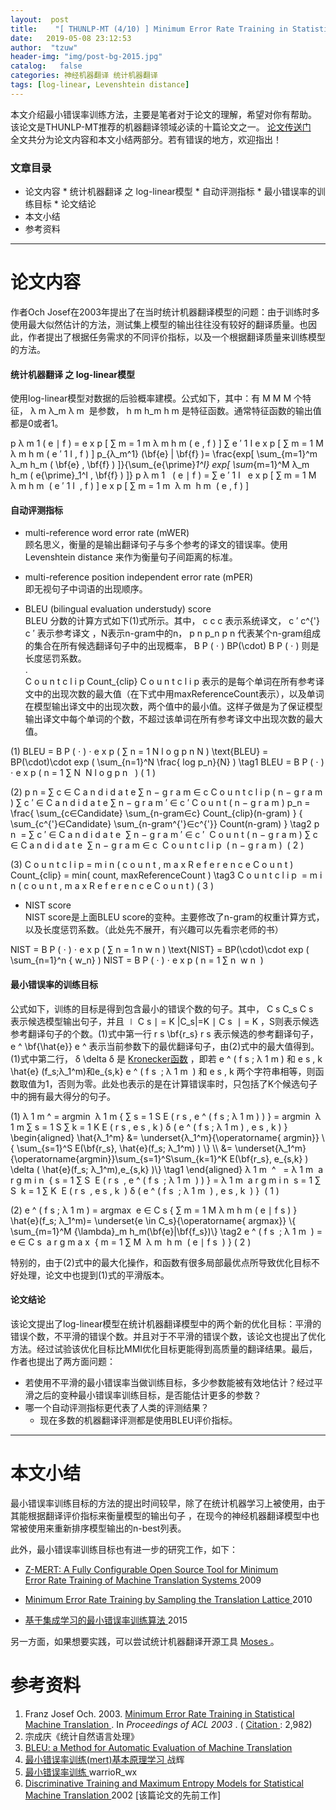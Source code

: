 ```yaml
---
layout:  post
title:    "[ THUNLP-MT (4/10) ] Minimum Error Rate Training in Statistical Machine Translation | 最小错误率训练 + SMT"
date:   2019-05-08 23:12:53                    
author:  "tzuw"
header-img: "img/post-bg-2015.jpg"
catalog:   false
categories: 神经机器翻译 统计机器翻译
tags: [log-linear, Levenshtein distance]
---
```

本文介绍最小错误率训练方法，主要是笔者对于论文的理解，希望对你有帮助。  
该论文是THUNLP-MT推荐的机器翻译领域必读的十篇论文之一。 [ 论文传送门](http://aclweb.org/anthology/P03-1021)  
全文共分为论文内容和本文小结两部分。若有错误的地方，欢迎指出！

###  文章目录

  * 论文内容 
        * 统计机器翻译 之 log-linear模型 
        * 自动评测指标 
        * 最小错误率的训练目标 
        * 论文结论 
  * 本文小结 
  * 参考资料 

* * *

#  论文内容

作者Och
Josef在2003年提出了在当时统计机器翻译模型的问题：由于训练时多使用最大似然估计的方法，测试集上模型的输出往往没有较好的翻译质量。也因此，作者提出了根据任务需求的不同评价指标，以及一个根据翻译质量来训练模型的方法。

####  统计机器翻译 之 log-linear模型

使用log-linear模型对数据的后验概率建模。公式如下，其中：有  M  M  M  个特征，  λ  m  λ_m  λ  m  ​  是参数，  h
m  h_m  h  m  ​  是特征函数。通常特征函数的输出值都是0或者1。

p  λ  m  1  (  e  ∣  f  )  =  e  x  p  [  ∑  m  =  1  m  λ  m  h  m  (  e  ,
f  )  ]  ∑  e  ′  1  I  e  x  p  [  ∑  m  =  1  M  λ  m  h  m  (  e  ′  1  I
,  f  )  ]  p_{λ_m^1} (\bf{e} | \bf{f} )= \frac{exp[ \sum_{m=1}^m λ_m h_m (
\bf{e} , \bf{f} ) ]}{\sum_{e{\prime}_1^I} exp[ \sum_{m=1}^M λ_m h_m (
e{\prime}_1^I , \bf{f} ) ]}  p  λ  m  1  ​  ​  (  e  ∣  f  )  =  ∑  e  ′  1  I
​  ​  e  x  p  [  ∑  m  =  1  M  ​  λ  m  ​  h  m  ​  (  e  ′  1  I  ​  ,  f
)  ]  e  x  p  [  ∑  m  =  1  m  ​  λ  m  ​  h  m  ​  (  e  ,  f  )  ]  ​

####  自动评测指标

  * multi-reference word error rate (mWER)   
顾名思义，衡量的是输出翻译句子与多个参考的译文的错误率。使用Levenshtein distance 来作为衡量句子间距离的标准。

  * multi-reference position independent error rate (mPER)   
即无视句子中词语的出现顺序。

  * BLEU (bilingual evaluation understudy) score   
BLEU 分数的计算方式如下(1)式所示。其中，  c  c  c  表示系统译文，  c  ′  c^{&#x27;}  c  ′  表示参考译文
，N表示n-gram中的n，  p  n  p_n  p  n  ​  代表某个n-gram组成的集合在所有候选翻译句子中的出现概率，  B  P  (
⋅  )  BP(\cdot)  B  P  (  ⋅  )  则是长度惩罚系数。  
.  
C  o  u  n  t  c  l  i  p  Count_{clip}  C  o  u  n  t  c  l  i  p  ​
表示的是每个单词在所有参考译文中的出现次数的最大值（在下式中用maxReferenceCount表示），以及单词在模型输出译文中的出现次数，两个值中的最小值。这样子做是为了保证模型输出译文中每个单词的个数，不超过该单词在所有参考译文中出现次数的最大值。

(1)  BLEU  =  B  P  (  ⋅  )  ⋅  e  x  p  (  ∑  n  =  1  N  l  o  g  p  n  N  )
\text{BLEU} = BP(\cdot)\cdot exp ( \sum_{n=1}^N \frac{ log p_n}{N} ) \tag1
BLEU  =  B  P  (  ⋅  )  ⋅  e  x  p  (  n  =  1  ∑  N  ​  N  l  o  g  p  n  ​
​  )  (  1  )

(2)  p  n  =  ∑  c  ∈  C  a  n  d  i  d  a  t  e  ∑  n  −  g  r  a  m  ∈  c  C
o  u  n  t  c  l  i  p  (  n  −  g  r  a  m  )  ∑  c  ′  ∈  C  a  n  d  i  d
a  t  e  ∑  n  −  g  r  a  m  ′  ∈  c  ′  C  o  u  n  t  (  n  −  g  r  a  m
)  p_n = \frac{ \sum_{c∈Candidate} \sum_{n-gram∈c} Count_{clip}(n-gram) } {
\sum_{c^{&#x27;}∈Candidate} \sum_{n-gram^{&#x27;}∈c^{&#x27;}} Count(n-gram) }
\tag2  p  n  ​  =  ∑  c  ′  ∈  C  a  n  d  i  d  a  t  e  ​  ∑  n  −  g  r  a
m  ′  ∈  c  ′  ​  C  o  u  n  t  (  n  −  g  r  a  m  )  ∑  c  ∈  C  a  n  d
i  d  a  t  e  ​  ∑  n  −  g  r  a  m  ∈  c  ​  C  o  u  n  t  c  l  i  p  ​
(  n  −  g  r  a  m  )  ​  (  2  )

(3)  C  o  u  n  t  c  l  i  p  =  m  i  n  (  c  o  u  n  t  ,  m  a  x  R  e
f  e  r  e  n  c  e  C  o  u  n  t  )  Count_{clip} = min( count,
maxReferenceCount ) \tag3  C  o  u  n  t  c  l  i  p  ​  =  m  i  n  (  c  o
u  n  t  ,  m  a  x  R  e  f  e  r  e  n  c  e  C  o  u  n  t  )  (  3  )

  * NIST score   
NIST score是上面BLEU score的变种。主要修改了n-gram的权重计算方式，以及长度惩罚系数。（此处先不展开，有兴趣可以先看宗老师的书）

NIST  =  B  P  (  ⋅  )  ⋅  e  x  p  (  ∑  n  =  1  n  w  n  )  \text{NIST} =
BP(\cdot)\cdot exp ( \sum_{n=1}^n { w_n} )  NIST  =  B  P  (  ⋅  )  ⋅  e  x  p
(  n  =  1  ∑  n  ​  w  n  ​  )

####  最小错误率的训练目标

公式如下，训练的目标是得到包含最小的错误个数的句子。其中，  C  s  C_s  C  s  ​  表示候选模型输出句子，并且  ∣  C  s  ∣
=  K  |C_s|=K  ∣  C  s  ​  ∣  =  K  ，S则表示候选参考翻译句子的个数。(1)式中第一行  r  s  \bf{r_s}
r  s  ​  表示候选的参考翻译句子，  e  ^  \bf{\hat{e}}  e  ^
表示当前参数下的最优翻译句子，由(2)式中的最大值得到。(1)式中第二行，  δ  \delta  δ  是 [ Kronecker函数](http://zh.wikipedia.org/wiki/%E5%85%8B%E7%BD%97%E5%86%85%E5%85%8B%CE%B4%E5%87%BD%E6%95%B0)
，即若  e  ^  (  f  s  ;  λ  1  m  )  和  e  s  ,  k  \hat{e} (f_s;λ_1^m)和e_{s,k}
e  ^  (  f  s  ​  ;  λ  1  m  ​  )  和  e  s  ,  k  ​
两个字符串相等，则函数取值为1，否则为零。此处也表示的是在计算错误率时，只包括了K个候选句子中的拥有最大得分的句子。

(1)  λ  1  m  ^  =  argmin  ⁡  λ  1  m  {  ∑  s  =  1  S  E  (  r  s  ,  e  ^
(  f  s  ;  λ  1  m  )  )  }  =  argmin  ⁡  λ  1  m  ∑  s  =  1  S  ∑  k  =  1
K  E  (  r  s  ,  e  s  ,  k  )  δ  (  e  ^  (  f  s  ;  λ  1  m  )  ,  e  s
,  k  )  }  \begin{aligned} \hat{λ_1^m} &amp;= \underset{λ_1^m}{\operatorname{
argmin}} \\{ \sum_{s=1}^S E(\bf{r_s}, \hat{e}(f_s; λ_1^m) ) \\} \\\ &amp;=
\underset{λ_1^m}{\operatorname{argmin}}\sum_{s=1}^S\sum_{k=1}^K E(\bf{r_s},
e_{s,k} ) \delta ( \hat{e}(f_s; λ_1^m),e_{s,k} )\\} \tag1 \end{aligned}  λ  1
m  ​  ^  ​  ​  =  λ  1  m  ​  a  r  g  m  i  n  ​  {  s  =  1  ∑  S  ​  E  (
r  s  ​  ,  e  ^  (  f  s  ​  ;  λ  1  m  ​  )  )  }  =  λ  1  m  ​  a  r  g
m  i  n  ​  s  =  1  ∑  S  ​  k  =  1  ∑  K  ​  E  (  r  s  ​  ,  e  s  ,  k
​  )  δ  (  e  ^  (  f  s  ​  ;  λ  1  m  ​  )  ,  e  s  ,  k  ​  )  }  ​  (
1  )

(2)  e  ^  (  f  s  ;  λ  1  m  )  =  argmax  ⁡  e  ∈  C  s  {  ∑  m  =  1  M
λ  m  h  m  (  e  ∣  f  s  )  }  \hat{e}(f_s; λ_1^m)= \underset{e \in
C_s}{\operatorname{ argmax}} \\{ \sum_{m=1}^M {\lambda}_m
h_m(\bf{e}|\bf{f_s})\\} \tag2  e  ^  (  f  s  ​  ;  λ  1  m  ​  )  =  e  ∈  C
s  ​  a  r  g  m  a  x  ​  {  m  =  1  ∑  M  ​  λ  m  ​  h  m  ​  (  e  ∣  f
s  ​  )  }  (  2  )

特别的，由于(2)式中的最大化操作，和函数有很多局部最优点所导致优化目标不好处理，论文中也提到(1)式的平滑版本。

####  论文结论

该论文提出了log-linear模型在统计机器翻译模型中的两个新的优化目标：平滑的错误个数，不平滑的错误个数。并且对于不平滑的错误个数，该论文也提出了优化方法。经过试验该优化目标比MMI优化目标更能得到高质量的翻译结果。最后，作者也提出了两方面问题：

  * 若使用不平滑的最小错误率当做训练目标，多少参数能被有效地估计？经过平滑之后的变种最小错误率训练目标，是否能估计更多的参数？ 
  * 哪一个自动评测指标更代表了人类的评测结果？ 
    * 现在多数的机器翻译评测都是使用BLEU评价指标。 

* * *

#  本文小结

最小错误率训练目标的方法的提出时间较早，除了在统计机器学习上被使用，由于其能根据翻译评价指标来衡量模型的输出句子
，在现今的神经机器翻译模型中也常被使用来重新排序模型输出的n-best列表。

此外，最小错误率训练目标也有进一步的研究工作，如下：

  * [ Z-MERT: A Fully Configurable Open Source Tool for Minimum   
Error Rate Training of Machine Translation Systems ](http://www.mt-archive.info/PBML-2009-Zaidan.pdf) 2009

  * [ Minimum Error Rate Training by Sampling the Translation Lattice ](http://www.aclweb.org/anthology/D10-1059) 2010 
  * [ 基于集成学习的最小错误率训练算法 ](http://jxmu.xmu.edu.cn/oa/DArticle.aspx?type=view&id=20150626) 2015 

另一方面，如果想要实践，可以尝试统计机器翻译开源工具 [ Moses ](http://www.statmt.org/moses/) 。

#  参考资料

  1. Franz Josef Och. 2003. [ Minimum Error Rate Training in Statistical Machine Translation ](http://aclweb.org/anthology/P03-1021) . In _Proceedings of ACL 2003_ . ( [ Citation ](http://scholar.google.com/scholar?cites=15358949031331886708&as_sdt=2005&sciodt=0,5&hl=en) : 2,982) 
  2. 宗成庆《统计自然语言处理》 
  3. [ BLEU: a Method for Automatic Evaluation of Machine Translation ](http://www.aclweb.org/anthology/P02-1040.pdf)
  4. [ 最小错误率训练(mert)基本原理学习 ](http://blog.csdn.net/ict2014/article/details/25307019) 战辉 
  5. [ 最小错误率训练 ](http://blog.csdn.net/wangxinginnlp/article/details/8032343) warrioR_wx 
  6. [ Discriminative Training and Maximum Entropy Models for Statistical Machine Translation ](http://www.aclweb.org/anthology/P02-1038) 2002 [该篇论文的先前工作] 

